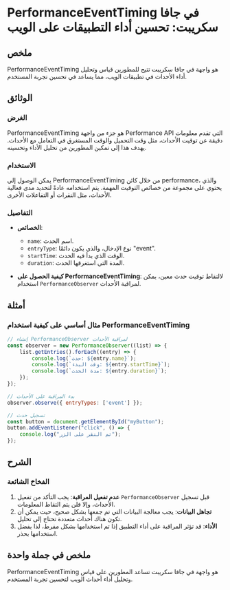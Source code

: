<!--
Meta Description: # PerformanceEventTiming في جافا سكريبت: تحسين أداء التطبيقات على الويب ## ملخص PerformanceEventTiming هو واجهة في جافا سكريبت تتيح للمطورين قياس وتحل...
Meta Keywords: على, الأحداث, performanceeventtiming, أداء, الحدث
-->

# PerformanceEventTiming في جافا سكريبت: تحسين أداء التطبيقات على الويب

## ملخص
PerformanceEventTiming هو واجهة في جافا سكريبت تتيح للمطورين قياس وتحليل أداء الأحداث في تطبيقات الويب، مما يساعد في تحسين تجربة المستخدم.

## الوثائق
### الغرض
PerformanceEventTiming هو جزء من واجهة Performance API التي تقدم معلومات دقيقة عن توقيت الأحداث، مثل وقت التحميل والوقت المستغرق في التعامل مع الأحداث. يهدف هذا إلى تمكين المطورين من تحليل الأداء وتحسينه.

### الاستخدام
يمكن الوصول إلى PerformanceEventTiming من خلال كائن performance، والذي يحتوي على مجموعة من خصائص التوقيت المهمة. يتم استخدامه عادةً لتحديد مدى فعالية الأحداث، مثل النقرات أو التفاعلات الأخرى.

### التفاصيل
- **الخصائص**:
  - `name`: اسم الحدث.
  - `entryType`: نوع الإدخال، والذي يكون دائمًا "event".
  - `startTime`: الوقت الذي بدأ فيه الحدث.
  - `duration`: المدة التي استغرقها الحدث.
  
- **كيفية الحصول على PerformanceEventTiming**:
  لالتقاط توقيت حدث معين، يمكن استخدام `PerformanceObserver` لمراقبة الأحداث.

## أمثلة
### مثال أساسي على كيفية استخدام PerformanceEventTiming
```javascript
// إنشاء PerformanceObserver لمراقبة الأحداث
const observer = new PerformanceObserver((list) => {
    list.getEntries().forEach((entry) => {
        console.log(`حدث: ${entry.name}`);
        console.log(`وقت البدء: ${entry.startTime}`);
        console.log(`مدة الحدث: ${entry.duration}`);
    });
});

// بدء المراقبة على الأحداث
observer.observe({ entryTypes: ['event'] });

// تسجيل حدث
const button = document.getElementById("myButton");
button.addEventListener("click", () => {
    console.log("تم النقر على الزر");
});
```

## الشرح
### الفخاخ الشائعة
1. **عدم تفعيل المراقبة**: يجب التأكد من تفعيل `PerformanceObserver` قبل تسجيل الأحداث، وإلا فلن يتم التقاط المعلومات.
2. **تجاهل البيانات**: يجب معالجة البيانات التي تم جمعها بشكل صحيح، حيث يمكن أن تكون هناك أحداث متعددة تحتاج إلى تحليل.
3. **الأداء**: قد تؤثر المراقبة على أداء التطبيق إذا تم استخدامها بشكل مفرط، لذا يفضل استخدامها بحذر.

## ملخص في جملة واحدة
PerformanceEventTiming هو واجهة في جافا سكريبت تساعد المطورين على قياس وتحليل أداء أحداث الويب لتحسين تجربة المستخدم.